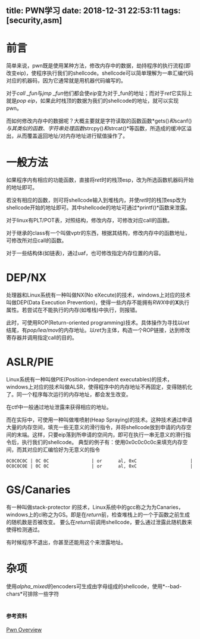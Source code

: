 title: PWN学习
date: 2018-12-31 22:53:11
tags: [security,asm]
---
# 前言

简单来说，pwn既是使用某种方法，修改内存中的数据，劫持程序的执行流程(即改变eip)，使程序执行我们的shellcode。shellcode可以简单理解为一串汇编代码对应的机器码，因为它通常就是用机器代码编写的。

对于*call _fun*与*jmp _fun*他们都会使*eip*变为对于_fun的地址；而对于*ret*它实际上就是*pop eip*，如果此时栈顶的数据为我们的shellcode的地址，就可以实现pwn。

而如何修改内存中的数据呢？大概主要就是字符读取的函数函数*gets()*和*scanf()*与其类似的函数、字符串处理函数*strcpy()*和*strcat()*等函数，所造成的缓冲区溢出，从而覆盖返回地址/对内存地址进行赋值操作了。

<!--more-->
# 一般方法

如果程序内有相应的功能函数，直接将*ret*时的栈顶esp，改为所选函数机器码开始的地址即可。

若没有相应的函数，则可将shellcode输入到堆栈内，并使*ret*时的栈顶esp改为shellcode开始的地址即可。其中shellcode的地址可通过*printf()*函数来泄露。

对于linux有PLT/POT表，对照结构，修改内存，可修改对应call的函数。

对于继承的class有一个叫做vptr的东西，根据其结构，修改内存中的函数地址，可修改所对应call的函数。

对于一些结构体(如链表)，通过uaf，也可修改指定内存位置的内容。

# DEP/NX

处理器和Linux系统有一种叫做NX(No eXecute)的技术，windows上对应的技术叫做DEP(Data Execution Prevention)，使得一些内存不能拥有*RWX*中的**X**执行属性。若尝试在不能执行的内存(如堆栈)中执行，则报错。

此时，可使用ROP(Return-oriented programming)技术。具体操作为寻找以*ret*结尾，有*pop/lea/mov*的内存地址。以*ret*为主体，构造一个ROP链接，达到修改寄存器并调用指定call的目的。

# ASLR/PIE
Linux系统有一种叫做PIE(Position-independent executables)的技术，windows上对应的技术叫做ALSR，使得程序中的内存地址不再固定，变得随机化了。同一个程序每次运行的内存地址，都会发生改变。

在ctf中一般通过地址泄露来获得相应的地址。

而在实际中，可使用一种叫做堆喷射(Heap Spraying)的技术。这种技术通过申请大量的内存空间，填充一些无意义的滑行指令，并将shellcode放到申请的内存空间的末端。这样，只要eip落到所申请的空间内，即可在执行一串无意义的滑行指令后，执行我们的shellcode。
典型的例子有：使用0x0c0c0c0c来填充内存空间，而其对应的汇编恰好为无意义的指令
```x86asm
0C0C0C0C | 0C 0C                | or      al, 0xC                    |
0C0C0C0E | 0C 0C                | or      al, 0xC                    |
```

# GS/Canaries
有一种叫做stack-protector 的技术，Linux系统中的gcc称之为为Canaries，windows上的cl称之为GS。即是在*return*前，检查堆栈上的一个于函数之前生成的随机数是否被改变。
要么在*return*前调用shellcode，要么通过泄露此随机数来使得检测通过。

有时候程序不退出，你甚至还能用这个来泄露地址。

# 杂项
使用*alpha_mixed*的encoders可生成由字母组成的shellcode，使用*--bad-chars*可排除一些字符

# <span class="_link" style="font-size:14px">参考资料</span>
[Pwn Overview](https://ctf-wiki.github.io/ctf-wiki/pwn/readme/)